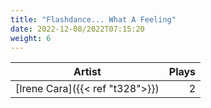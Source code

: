 ```yaml
---
title: "Flashdance... What A Feeling"
date: 2022-12-08/2022T07:15:20
weight: 6
---
```




 Artist | Plays 
----- | -----:
[Irene Cara]({{< ref "t328">}}) | 2
